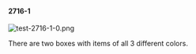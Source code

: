 #### 2716-1
![test-2716-1-0.png](https://github.com/lil-lab/nlvr/raw/master/nlvr/test/images/2/test-2716-1-0.png "test-2716-1-0.png")

There are two boxes with items of all 3 different colors.